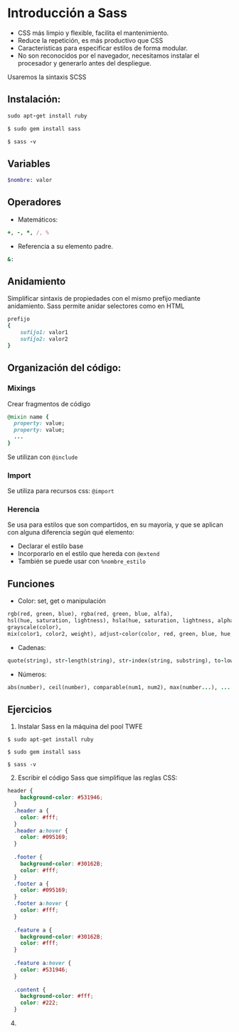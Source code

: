 # Introducción a Sass
* CSS más limpio y flexible, facilita el mantenimiento.
* Reduce la repetición, es más productivo que CSS
* Características para especificar estilos de forma modular.
* No son reconocidos por el navegador, necesitamos instalar el procesador y generarlo antes del despliegue.

Usaremos la sintaxis SCSS

## Instalación:

```ruby
sudo apt-get install ruby

$ sudo gem install sass

$ sass -v
 ```

## Variables
```ruby 
$nombre: valor
 ```
 ## Operadores
* Matemáticos: 
```ruby 
+, -, *, /, %
 ``` 
* Referencia a su elemento padre.
```ruby
&: 
```
 ## Anidamiento

Simplificar sintaxis de propiedades con el mismo prefijo mediante anidamiento. Sass permite anidar selectores como en HTML
```ruby
prefijo
{
	sufijo1: valor1
	sufijo2: valor2
}
```
## Organización del código:

### Mixings
Crear fragmentos de código
```ruby
@mixin name {
  property: value;
  property: value;
  ...
} 
```
Se utilizan con ```@include```

### Import
Se utiliza para recursos css: ``` @import ```

### Herencia
Se usa para estilos que son compartidos, en su mayoría, y que se aplican con alguna diferencia según qué elemento:
* Declarar el estilo base 
* Incorporarlo en el estilo que hereda con ``` @extend ```
* También se puede usar con ```%nombre_estilo```

## Funciones
* Color: set, get o manipulación
```ruby
rgb(red, green, blue), rgba(red, green, blue, alfa), 
hsl(hue, saturation, lightness), hsla(hue, saturation, lightness, alpha), 
grayscale(color), 
mix(color1, color2, weight), adjust-color(color, red, green, blue, hue, saturation, lightness, alpha), … 
```
* Cadenas:
``` ruby 
quote(string), str-length(string), str-index(string, substring), to-lower-case(string), ... 
```
 * Números:
```ruby
abs(number), ceil(number), comparable(num1, num2), max(number...), ...
```

## Ejercicios

1. Instalar Sass en la máquina del pool TWFE

```
$ sudo apt-get install ruby

$ sudo gem install sass

$ sass -v
```
2. Escribir el código Sass que simplifique las reglas CSS:
```css
header {
    background-color: #531946;
  }
  .header a {
    color: #fff;
  }
  .header a:hover {
    color: #095169;
  }
  
  .footer {
    background-color: #30162B;
    color: #fff;
  }
  .footer a {
    color: #095169;
  }
  .footer a:hover {
    color: #fff;
  }
  
  .feature a {
    background-color: #30162B;
    color: #fff;
  }
  
  .feature a:hover {
    color: #531946;
  }
  
  .content {
    background-color: #fff;
    color: #222;
  }
```


4. 
